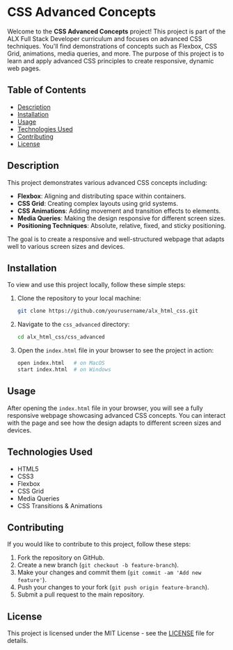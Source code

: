 # CSS Advanced Concepts

Welcome to the **CSS Advanced Concepts** project! This project is part of the ALX Full Stack Developer curriculum and focuses on advanced CSS techniques. You'll find demonstrations of concepts such as Flexbox, CSS Grid, animations, media queries, and more. The purpose of this project is to learn and apply advanced CSS principles to create responsive, dynamic web pages.

## Table of Contents

- [Description](#description)
- [Installation](#installation)
- [Usage](#usage)
- [Technologies Used](#technologies-used)
- [Contributing](#contributing)
- [License](#license)

## Description

This project demonstrates various advanced CSS concepts including:

- **Flexbox**: Aligning and distributing space within containers.
- **CSS Grid**: Creating complex layouts using grid systems.
- **CSS Animations**: Adding movement and transition effects to elements.
- **Media Queries**: Making the design responsive for different screen sizes.
- **Positioning Techniques**: Absolute, relative, fixed, and sticky positioning.

The goal is to create a responsive and well-structured webpage that adapts well to various screen sizes and devices.

## Installation

To view and use this project locally, follow these simple steps:

1. Clone the repository to your local machine:
    ```bash
    git clone https://github.com/yourusername/alx_html_css.git
    ```

2. Navigate to the `css_advanced` directory:
    ```bash
    cd alx_html_css/css_advanced
    ```

3. Open the `index.html` file in your browser to see the project in action:
    ```bash
    open index.html   # on MacOS
    start index.html  # on Windows
    ```

## Usage

After opening the `index.html` file in your browser, you will see a fully responsive webpage showcasing advanced CSS concepts. You can interact with the page and see how the design adapts to different screen sizes and devices.

## Technologies Used

- HTML5
- CSS3
- Flexbox
- CSS Grid
- Media Queries
- CSS Transitions & Animations

## Contributing

If you would like to contribute to this project, follow these steps:

1. Fork the repository on GitHub.
2. Create a new branch (`git checkout -b feature-branch`).
3. Make your changes and commit them (`git commit -am 'Add new feature'`).
4. Push your changes to your fork (`git push origin feature-branch`).
5. Submit a pull request to the main repository.

## License

This project is licensed under the MIT License - see the [LICENSE](LICENSE) file for details.
